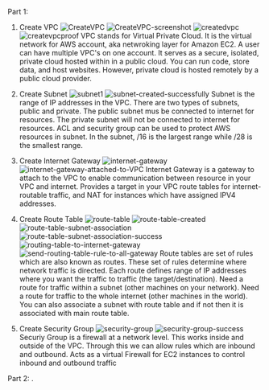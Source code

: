 Part 1:

1. Create VPC
![CreateVPC](Project2\VPC-images) 
![CreateVPC-screenshot](C:\Users\marwa\Desktop\ceg3120\CreateVPC-screenshot.jpg)
![createdvpc](C:\Users\marwa\Desktop\ceg3120\createdvpc.jpg)
![createvpcproof](C:\Users\marwa\Desktop\ceg3120\createvpcproof.jpg)
VPC stands for Virtual Private Cloud. It is the virtual network for AWS account, aka netwroking layer for Amazon EC2. A user can have multiple VPC's on one account. It serves as a secure, isolated, private cloud hosted within in a public cloud. You can run code, store data, and host websites. However, private cloud is hosted remotely by a public cloud provider.

2. Create Subnet
![subnet1](C:\Users\marwa\Desktop\ceg3120\subnet1.jpg)
![subnet-created-successfully](C:\Users\marwa\Desktop\ceg3120\subnet-created-successfully.jpg)
Subnet is the range of IP addresses in the VPC. There are two types of subnets, public and private. The public subnet mus be connected to internet for resources. The private subnet will not be connected to internet for resources. ACL and security group can be used to protect AWS resources in subnet. In the subnet, /16 is the largest range while /28 is the smallest range.
 
3. Create Internet Gateway
![internet-gateway](C:\Users\marwa\Desktop\ceg3120\internet-gateway.jpg)
![internet-gateway-attached-to-VPC](C:\Users\marwa\Desktop\ceg3120\internet-gateway-attached-to-VPC.jpg)
Internet Gateway is a gateway to attach to the VPC to enable communication between resource in your VPC and internet. Provides a target in your VPC route tables for internet-routable traffic, and NAT for instances which have assigned IPV4 addresses. 

4. Create Route Table
![route-table](C:\Users\marwa\Desktop\ceg3120\route-table.jpg)
![route-table-created](C:\Users\marwa\Desktop\ceg3120\route-table-created.jpg)
![route-table-subnet-association](C:\Users\marwa\Desktop\ceg3120\route-table-subnet-association.jpg)
![route-table-subnet-association-success](C:\Users\marwa\Desktop\ceg3120\route-table-subnet-association-success.jpg)
![routing-table-to-internet-gateway](C:\Users\marwa\Desktop\ceg3120\routing-table-to-internet-gateway.jpg)
![send-routing-table-rule-to-all-gateway](C:\Users\marwa\Desktop\ceg3120\send-routing-table-rule-to-all-gateway.jpg)
Route tables are set of rules which are also known as routes. These set of rules determine where network traffic is directed. Each route defines range of IP addresses where you want the traffic to traffic (the target/destination). Need a route for traffic within a subnet (other machines on your network). Need a route for traffic to the whole internet (other machines in the world). You can also associate a subnet with route table and if not then it is associated with main route table. 

5. Create Security Group
![security-group](C:\Users\marwa\Desktop\ceg3120\security-group.jpg)
![security-group-success](C:\Users\marwa\Desktop\ceg3120\security-group-success.jpg)
Securiy Group is a firewall at a network level. This works inside and outside of the VPC. Through this we can allow rules which are inbound and outbound. Acts as a virtual Firewall for EC2 instances to control inbound and outbound traffic

Part 2:
.
